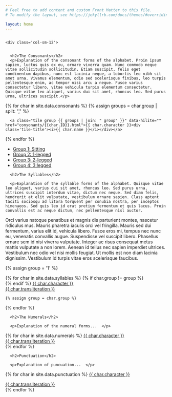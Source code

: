 ```yaml
---
# Feel free to add content and custom Front Matter to this file.
# To modify the layout, see https://jekyllrb.com/docs/themes/#overriding-theme-defaults

layout: home
---
```


<div class='row' style='margin-top:2em;'>


    <div class='col-sm-12'>
    
  
      <h2>The Consonants</h2>
      <p>Explanation of the consonant forms of the alphabet. Proin ipsum sapien, luctus quis ex eu, ornare viverra quam. Nunc commodo neque vitae sollicitudin sollicitudin. Etiam suscipit, felis eget condimentum dapibus, nunc est lacinia neque, a lobortis leo nibh sit amet urna. Vivamus elementum, odio sed scelerisque finibus, leo turpis pellentesque enim, ac tempor nisi arcu a neque. Fusce varius consectetur libero, vitae vehicula turpis elementum consectetur. Quisque vitae leo aliquet, varius dui sit amet, rhoncus leo. Sed purus urna, ultrices suscipit.</p>
      
 <div class='gallery'>
  {% for char in site.data.consonants %}
      {% assign groups = char.group | split: "," %}
      
      <a class="tile group {{ groups | join: " group" }}" data-hilite="" href="consonants/{{char.ID}}.html">{{ char.character }}<div class='tile-title'><i>{{ char.name }}</i></div></a>
  {% endfor %}
</div>

</div>

    
<div class='in-page-menu'>
  <ul>
	<li><a href="samplegroup.html" class="setgroup" rel="Sitting">Group 1: Sitting</a></li>
	<li><a href="samplegroup.html" class="setgroup" rel="1-legged">Group 2: 1-legged</a></li>
	<li><a href="samplegroup.html" class="setgroup" rel="2-legged">Group 3: 2-legged</a></li>
	<li><a href="samplegroup.html" class="setgroup" rel="3-legged">Group 4: 3:legged</a></li>
  </ul>

</div>
    
    
      <h2>The Syllables</h2>
      
      <p>Explanation of the syllable forms of the alphabet. Quisque vitae leo aliquet, varius dui sit amet, rhoncus leo. Sed purus urna, ultrices suscipit interdum vitae, dictum nec neque. Sed diam felis, hendrerit at elit vulputate, vestibulum ornare sapien. Class aptent taciti sociosqu ad litora torquent per conubia nostra, per inceptos himenaeos. Sed quis leo id erat pretium fermentum et quis lacus. Proin convallis est ac neque dictum, nec pellentesque nisl auctor.

Orci varius natoque penatibus et magnis dis parturient montes, nascetur ridiculus mus. Mauris pharetra iaculis orci vel fringilla. Mauris sed dui fermentum, varius elit id, vehicula libero. Fusce eros mi, tempus nec nunc eu, venenatis convallis augue. Suspendisse vel suscipit libero. Phasellus ornare sem id nisi viverra vulputate. Integer ac risus consequat metus mattis vulputate a non lorem. Aenean id tellus nec sapien imperdiet ultrices. Vestibulum nec odio vel nisi mollis feugiat. Ut mollis est non diam lacinia dignissim. Vestibulum id turpis vitae eros scelerisque faucibus. </p>

{% assign group = '1' %}
<div class='gallery'>
{% for char in site.data.syllables %}
    {% if char.group != group %}</div><div class='gallery'>{% endif %}
    <a class="tile group{{ groups | join: " group" }}" data-hilite="{{ char.page }}" href="syllables/{{char.ID}}.html">{{ char.character }}<div class='tile-title'>{{ char.transliteration }}</div></a>
    
    {% assign group = char.group %}
{% endfor %}
</div>











      <h2>The Numerals</h2>
      
      <p>Explanation of the numeral forms...  </p>

<div class="gallery">
  {% for char in site.data.numerals %}
      <a class="tile group" data-hilite="#" href="n{{char.ID}}.html">{{ char.character }}<div class='tile-title'>{{ char.transliteration }}</div></a>
  {% endfor %}

</div> <!-- /.collection-group -->



      <h2>Punctuation</h2>
      
      <p>Explanation of puncuation...  </p>

<div class="gallery">


  {% for char in site.data.punctuation %}
      <a class="tile group" data-hilite="#" href="p{{char.ID}}.html">{{ char.character }}<div class='tile-title'>{{ char.transliteration }}</div></a>
  {% endfor %}
  
</div> <!-- /.gallery -->

</div> <!-- /.column -->

<script>

var data = {{ site.data.alphabet4 | jsonify }};

jQuery(document).ready(function(){

/*
	function tileTemplate(o){
	return "<a class='tile' href='"+o.page+".html'>"+o.front+"<div class='tile-title'>"+o.back+"</div></a>";
	}



	function doFilter(tag) {
	  jQuery('.gallery').empty();
	  jQuery.each(data, function(i,v){
	    var tags = v.group.split(",");
	    if(tags.indexOf(tag) >= 0) {
	      jQuery(".gallery").append(tileTemplate(v));
	    }
	  });
	}
	
	
	function doShowAll() {
	  jQuery('.gallery').empty();
	  var html = "";
	  jQuery.each(data, function(i,v){
	      if(v.column == '1') { html += "<div class='collection'>"; }
	      html += tileTemplate(v);
	      if(v.column == '7') { html += "</div>"; }
	  });
	  jQuery(".gallery").append(html);
	}	
  
  	jQuery(".filterGallery").click(function(e){
  	  var tag = jQuery(this).attr('rel');
  	  if(tag == 'all') {
  	    doShowAll();
  	  }
  	  else {
  	    doFilter(tag);
  	  }
  	  e.preventDefault();
  	});
  
	doFilter('1');
*/
});
</script>
